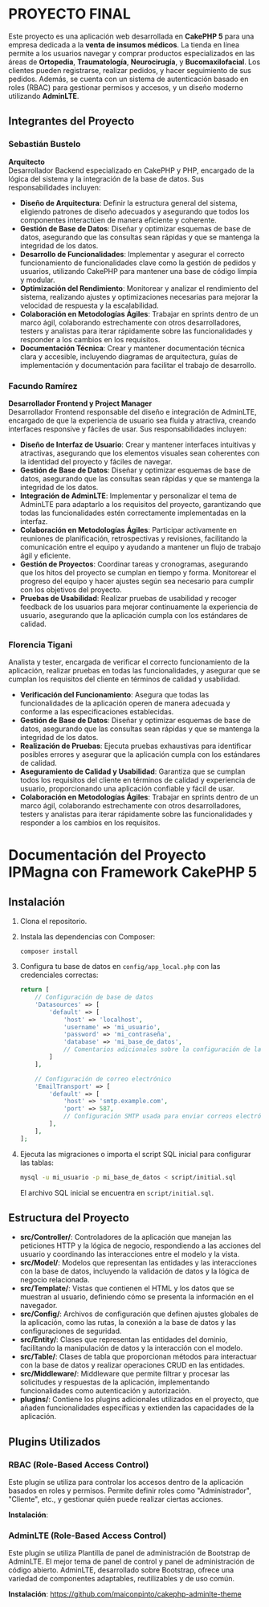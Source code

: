 # PROYECTO FINAL 

Este proyecto es una aplicación web desarrollada en **CakePHP 5** para una empresa dedicada a la **venta de insumos médicos**. La tienda en línea permite a los usuarios navegar y comprar productos especializados en las áreas de **Ortopedia**, **Traumatología**, **Neurocirugía**, y **Bucomaxilofacial**. Los clientes pueden registrarse, realizar pedidos, y hacer seguimiento de sus pedidos. Además, se cuenta con un sistema de autenticación basado en roles (RBAC) para gestionar permisos y accesos, y un diseño moderno utilizando **AdminLTE**.

## Integrantes del Proyecto

### Sebastián Bustelo

**Arquitecto**  
Desarrollador Backend especializado en CakePHP y PHP, encargado de la lógica del sistema y la integración de la base de datos. Sus responsabilidades incluyen:

- **Diseño de Arquitectura**: Definir la estructura general del sistema, eligiendo patrones de diseño adecuados y asegurando que todos los componentes interactúen de manera eficiente y coherente.
- **Gestión de Base de Datos**: Diseñar y optimizar esquemas de base de datos, asegurando que las consultas sean rápidas y que se mantenga la integridad de los datos. 
- **Desarrollo de Funcionalidades**: Implementar y asegurar el correcto funcionamiento de funcionalidades clave como la gestión de pedidos y usuarios, utilizando CakePHP para mantener una base de código limpia y modular.
- **Optimización del Rendimiento**: Monitorear y analizar el rendimiento del sistema, realizando ajustes y optimizaciones necesarias para mejorar la velocidad de respuesta y la escalabilidad.
- **Colaboración en Metodologías Ágiles**: Trabajar en sprints dentro de un marco ágil, colaborando estrechamente con otros desarrolladores, testers y analistas para iterar rápidamente sobre las funcionalidades y responder a los cambios en los requisitos.
- **Documentación Técnica**: Crear y mantener documentación técnica clara y accesible, incluyendo diagramas de arquitectura, guías de implementación y documentación para facilitar el trabajo de desarrollo.


### Facundo Ramírez

**Desarrollador Frontend y Project Manager**  
Desarrollador Frontend responsable del diseño e integración de AdminLTE, encargado de que la experiencia de usuario sea fluida y atractiva, creando interfaces responsive y fáciles de usar. Sus responsabilidades incluyen:

- **Diseño de Interfaz de Usuario**: Crear y mantener interfaces intuitivas y atractivas, asegurando que los elementos visuales sean coherentes con la identidad del proyecto y fáciles de navegar.
- **Gestión de Base de Datos**: Diseñar y optimizar esquemas de base de datos, asegurando que las consultas sean rápidas y que se mantenga la integridad de los datos. 
- **Integración de AdminLTE**: Implementar y personalizar el tema de AdminLTE para adaptarlo a los requisitos del proyecto, garantizando que todas las funcionalidades estén correctamente implementadas en la interfaz.
- **Colaboración en Metodologías Ágiles**: Participar activamente en reuniones de planificación, retrospectivas y revisiones, facilitando la comunicación entre el equipo y ayudando a mantener un flujo de trabajo ágil y eficiente.
- **Gestión de Proyectos**: Coordinar tareas y cronogramas, asegurando que los hitos del proyecto se cumplan en tiempo y forma. Monitorear el progreso del equipo y hacer ajustes según sea necesario para cumplir con los objetivos del proyecto.
- **Pruebas de Usabilidad**: Realizar pruebas de usabilidad y recoger feedback de los usuarios para mejorar continuamente la experiencia de usuario, asegurando que la aplicación cumpla con los estándares de calidad.

### Florencia Tigani
Analista y tester, encargada de verificar el correcto funcionamiento de la aplicación, realizar pruebas en todas las funcionalidades, y asegurar que se cumplan los requisitos del cliente en términos de calidad y usabilidad.
- **Verificación del Funcionamiento**: Asegura que todas las funcionalidades de la aplicación operen de manera adecuada y conforme a las especificaciones establecidas.
- **Gestión de Base de Datos**: Diseñar y optimizar esquemas de base de datos, asegurando que las consultas sean rápidas y que se mantenga la integridad de los datos. 
- **Realización de Pruebas**: Ejecuta pruebas exhaustivas para identificar posibles errores y asegurar que la aplicación cumpla con los estándares de calidad.
- **Aseguramiento de Calidad y Usabilidad**: Garantiza que se cumplan todos los requisitos del cliente en términos de calidad y experiencia de usuario, proporcionando una aplicación confiable y fácil de usar.
- **Colaboración en Metodologías Ágiles**: Trabajar en sprints dentro de un marco ágil, colaborando estrechamente con otros desarrolladores, testers y analistas para iterar rápidamente sobre las funcionalidades y responder a los cambios en los requisitos.


# Documentación del Proyecto IPMagna con Framework CakePHP 5

## Instalación
1. Clona el repositorio.
2. Instala las dependencias con Composer:
    ```
    composer install
    ```
3. Configura tu base de datos en `config/app_local.php` con las credenciales correctas:

    ```php
    return [
        // Configuración de base de datos
        'Datasources' => [
            'default' => [
                'host' => 'localhost',
                'username' => 'mi_usuario',
                'password' => 'mi_contraseña',
                'database' => 'mi_base_de_datos',
                // Comentarios adicionales sobre la configuración de la conexión...
            ]
        ],

        // Configuración de correo electrónico
        'EmailTransport' => [
            'default' => [
                'host' => 'smtp.example.com',
                'port' => 587,
                // Configuración SMTP usada para enviar correos electrónicos
            ],
        ],
    ];
    ```

4. Ejecuta las migraciones o importa el script SQL inicial para configurar las tablas:

    ```bash
    mysql -u mi_usuario -p mi_base_de_datos < script/initial.sql
    ```

    El archivo SQL inicial se encuentra en `script/initial.sql`.


## Estructura del Proyecto

- **src/Controller/**: Controladores de la aplicación que manejan las peticiones HTTP y la lógica de negocio, respondiendo a las acciones del usuario y coordinando las interacciones entre el modelo y la vista.
- **src/Model/**: Modelos que representan las entidades y las interacciones con la base de datos, incluyendo la validación de datos y la lógica de negocio relacionada.
- **src/Template/**: Vistas que contienen el HTML y los datos que se muestran al usuario, definiendo cómo se presenta la información en el navegador.
- **src/Config/**: Archivos de configuración que definen ajustes globales de la aplicación, como las rutas, la conexión a la base de datos y las configuraciones de seguridad.
- **src/Entity/**: Clases que representan las entidades del dominio, facilitando la manipulación de datos y la interacción con el modelo.
- **src/Table/**: Clases de tabla que proporcionan métodos para interactuar con la base de datos y realizar operaciones CRUD en las entidades.
- **src/Middleware/**: Middleware que permite filtrar y procesar las solicitudes y respuestas de la aplicación, implementando funcionalidades como autenticación y autorización.
- **plugins/**: Contiene los plugins adicionales utilizados en el proyecto, que añaden funcionalidades específicas y extienden las capacidades de la aplicación.


## Plugins Utilizados

### RBAC (Role-Based Access Control)

Este plugin se utiliza para controlar los accesos dentro de la aplicación basados en roles y permisos. Permite definir roles como "Administrador", "Cliente", etc., y gestionar quién puede realizar ciertas acciones.

**Instalación**:

### AdminLTE (Role-Based Access Control)

Este plugin se utiliza Plantilla de panel de administración de Bootstrap de AdminLTE.
El mejor tema de panel de control y panel de administración de código abierto. AdminLTE, desarrollado sobre Bootstrap, ofrece una variedad de componentes adaptables, reutilizables y de uso común.


**Instalación**:
https://github.com/maiconpinto/cakephp-adminlte-theme
